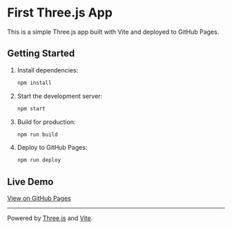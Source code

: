 # First Three.js App

This is a simple Three.js app built with Vite and deployed to GitHub Pages.

## Getting Started

1. Install dependencies:
   ```sh
   npm install
   ```
2. Start the development server:
   ```sh
   npm start
   ```
3. Build for production:
   ```sh
   npm run build
   ```
4. Deploy to GitHub Pages:
   ```sh
   npm run deploy
   ```

## Live Demo

[View on GitHub Pages](https://jenyashvartsman.github.io/first-three-js-app)

---

Powered by [Three.js](https://threejs.org/) and [Vite](https://vitejs.dev/).
